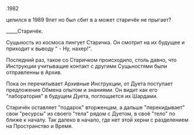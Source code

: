 .1982

целился в 1989 9лет но был сбит в 
а может старичёк не прыгает?

_____Старичёк.

Сущьность из космоса пингует Старичка. Он смотрит на их будущее и приходит к выводу " - Ну, нахер!".

Последний раз, такое со Старичком происходило, столь давно, что Инструкции учитыващие контакт с другими Сущьностями были отправленны в Архив.

Пока он перечитывает Архивные Инструкции, от Дуета поступает предложение Обмена опытом и знаниями. Он видит как его "лаборатория" в будущем Дуета, поглощается их Шардами.

Старичёк оставляет "подарок" вторженцам, а дальше "перекидывает" свои "ресурсы" из своего "тела" рядом с Дуетом, в своё "тело" по ближе к началу. Так далеко в начало, где нет этой херни с разделением на Пространство и Время.


<!-- Столкновение с Абадоном.

Послылает  И вообще сам вас наберу коли чё понадобится.риказ Воину найти и добить Старичка, если он не уйдёт в запланированое время.

Эден убивается, через ПкП Абадона.

Зион, следуя Инструкции находит Старичка. -->


<!--  -->